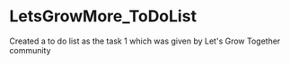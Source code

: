 # LetsGrowMore_ToDoList
Created a to do list as the task 1 which was given by Let's Grow Together community 
